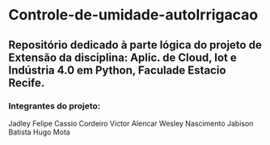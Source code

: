 # Controle-de-umidade-autoIrrigacao
## Repositório dedicado à parte lógica do projeto de Extensão da disciplina: Aplic. de Cloud, Iot e Indústria 4.0 em Python, Faculade Estacio Recife.
### Integrantes do projeto:
Jadley Felipe
Cassio Cordeiro
Victor Alencar
Wesley Nascimento
Jabison Batista
Hugo Mota
